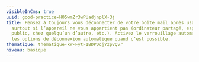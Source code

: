 ```yaml
---
visibleInCms: true
uuid: good-practice-HO5wmZr3wPUadjnplX-3j
title: Pensez à toujours vous déconnecter de votre boîte mail après usage,
  surtout si l’appareil ne vous appartient pas (ordinateur partagé, espace
  public, chez quelqu’un d’autre, etc.). Activez le verrouillage automatique ou
  les options de déconnexion automatique quand c’est possible.
thematique: thematique-kW-FytF1BDPDcjYzpVQvr
niveau: basique
---
```

